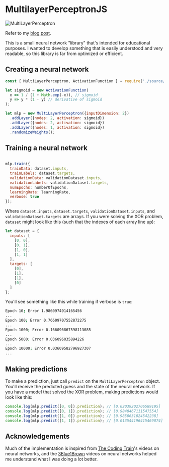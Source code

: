 # MultilayerPerceptronJS

![MultiLayerPerceptron](http://michaelbarneyjr.com/assets/images/mlpjs.jpg)

Refer to my [blog post]().

This is a small neural network "library" that's intended for educational purposes. I wanted to develop something that is easily understood and very readable, so this library is far from optimized or efficient.

## Creating a neural network

``` javascript
const { MultiLayerPerceptron, ActivationFunction } = require('./source/multilayer-perceptron');

let sigmoid = new ActivationFunction(
  x => 1 / (1 + Math.exp(-x)), // sigmoid
  y => y * (1 - y) // derivative of sigmoid
);

let mlp = new MultiLayerPerceptron({inputDimension: 2})
  .addLayer({nodes: 2, activation: sigmoid})
  .addLayer({nodes: 2, activation: sigmoid})
  .addLayer({nodes: 1, activation: sigmoid})
  .randomizeWeights();
```

## Training a neural network

``` javascript

mlp.train({
  trainData: dataset.inputs,
  trainLabels: dataset.targets,
  validationData: validationDataset.inputs,
  validationLabels: validationDataset.targets,
  numEpochs: numberOfEpochs,
  learningRate: learningRate,
  verbose: true
});
```

Where `dataset.inputs`, `dataset.targets`, `validationDataset.inputs`, and `validationDataset.targets` are arrays. If you were solving the XOR problem, `dataset` might look like this (such that the indexes of each array line up):

``` javascript
let dataset = {
  inputs: [
    [0, 0],
    [0, 1],
    [1, 0],
    [1, 1]
  ],
  targets: [
    [0],
    [1],
    [1],
    [0]
  ]
};
```

You'll see something like this while training if verbose is `true`:

``` bash
Epoch 10; Error 1.9860974914165456
...
Epoch 100; Error 0.76609707552872275
...
Epoch 1000; Error 0.166096867598113085
...
Epoch 5000; Error 0.036096035894226
...
Epoch 10000; Error 0.03609582796927307
...
```

## Making predictions

To make a prediction, just call `predict` on the `MultiLayerPerceptron` object. You'll receive the predicted guess and the state of the neural network. If you have a model that solved the XOR problem, making predictions would look like this:

``` javascript
console.log(mlp.predict([0, 0]).prediction); // [0.02039202706589195]
console.log(mlp.predict([0, 1]).prediction); // [0.9848467111547554]
console.log(mlp.predict([1, 0]).prediction); // [0.9850631024542238]
console.log(mlp.predict([1, 1]).prediction); // [0.013544196415469074]
```

## Acknowledgements

Much of the implementation is inspired from [The Coding Train](https://www.youtube.com/channel/UCvjgXvBlbQiydffZU7m1_aw)'s videos on neural networks, and the [3Blue1Brown](https://www.youtube.com/channel/UCYO_jab_esuFRV4b17AJtAw) videos on neural networks helped me understand what I was doing a lot better.
